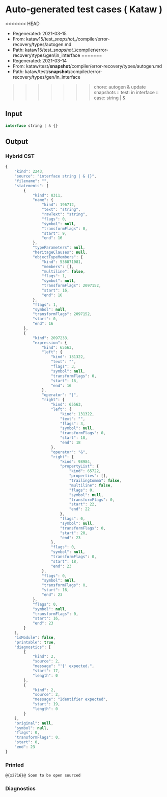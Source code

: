 # Auto-generated test cases ( Kataw )
<<<<<<< HEAD
- Regenerated: 2021-03-15
- From: kataw15/test\__snapshot__/compiler/error-recovery/types/autogen.md
- Path: kataw15/test\__snapshot__\compiler\error-recovery\types\gen\in_interface
=======
- Regenerated: 2021-03-14
- From: kataw/test/__snapshot__/compiler/error-recovery/types/autogen.md
- Path: kataw/test/__snapshot__/compiler/error-recovery/types/gen/in_interface
>>>>>>> chore: autogen & update snapshots
> :: test: in interface
> :: case: string | &
## Input

`````js
interface string | & {}
`````

## Output

### Hybrid CST

```javascript
{
    "kind": 2243,
    "source": "interface string | & {}",
    "filename": "",
    "statements": [
        {
            "kind": 8311,
            "name": {
                "kind": 196712,
                "text": "string",
                "rawText": "string",
                "flags": 0,
                "symbol": null,
                "transformFlags": 0,
                "start": 9,
                "end": 16
            },
            "typeParameters": null,
            "heritageClauses": null,
            "objectTypeMembers": {
                "kind": 536871081,
                "members": [],
                "multiline": false,
                "flags": 1,
                "symbol": null,
                "transformFlags": 2097152,
                "start": 16,
                "end": 16
            },
            "flags": 1,
            "symbol": null,
            "transformFlags": 2097152,
            "start": 0,
            "end": 16
        },
        {
            "kind": 2097233,
            "expression": {
                "kind": 65563,
                "left": {
                    "kind": 131322,
                    "text": "",
                    "flags": 3,
                    "symbol": null,
                    "transformFlags": 0,
                    "start": 16,
                    "end": 16
                },
                "operator": "|",
                "right": {
                    "kind": 65563,
                    "left": {
                        "kind": 131322,
                        "text": "",
                        "flags": 3,
                        "symbol": null,
                        "transformFlags": 0,
                        "start": 18,
                        "end": 18
                    },
                    "operator": "&",
                    "right": {
                        "kind": 98984,
                        "propertyList": {
                            "kind": 65722,
                            "properties": [],
                            "trailingComma": false,
                            "multiline": false,
                            "flags": 0,
                            "symbol": null,
                            "transformFlags": 0,
                            "start": 22,
                            "end": 22
                        },
                        "flags": 0,
                        "symbol": null,
                        "transformFlags": 0,
                        "start": 20,
                        "end": 23
                    },
                    "flags": 0,
                    "symbol": null,
                    "transformFlags": 0,
                    "start": 18,
                    "end": 23
                },
                "flags": 0,
                "symbol": null,
                "transformFlags": 0,
                "start": 16,
                "end": 23
            },
            "flags": 0,
            "symbol": null,
            "transformFlags": 0,
            "start": 16,
            "end": 23
        }
    ],
    "isModule": false,
    "printable": true,
    "diagnostics": [
        {
            "kind": 2,
            "source": 2,
            "message": "'{' expected.",
            "start": 17,
            "length": 0
        },
        {
            "kind": 2,
            "source": 2,
            "message": "Identifier expected",
            "start": 19,
            "length": 0
        }
    ],
    "original": null,
    "symbol": null,
    "flags": 0,
    "transformFlags": 0,
    "start": 0,
    "end": 23
}
```

### Printed

```javascript
@{x2716}@ Soon to be open sourced
```

### Diagnostics

```javascript

```

